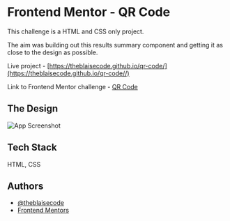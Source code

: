 
# Frontend Mentor - QR Code

This challenge is a HTML and CSS only project.

The aim was building out this results summary component and getting it as close to the design as possible.

Live project - [https://theblaisecode.github.io/qr-code/](https://theblaisecode.github.io/qr-code//)

Link to Frontend Mentor challenge - [QR Code](https://www.frontendmentor.io/challenges/qr-code-component-iux_sIO_H)


## The Design

![App Screenshot](https://res.cloudinary.com/dz209s6jk/image/upload/f_auto,q_auto,w_700/Challenges/cybxdhr4wewlscvco9dd.jpg)


## Tech Stack

HTML, CSS


## Authors

- [@theblaisecode](https://github.com/theblaisecode)
- [Frontend Mentors](https://www.frontendmentor.io/challenges/)

